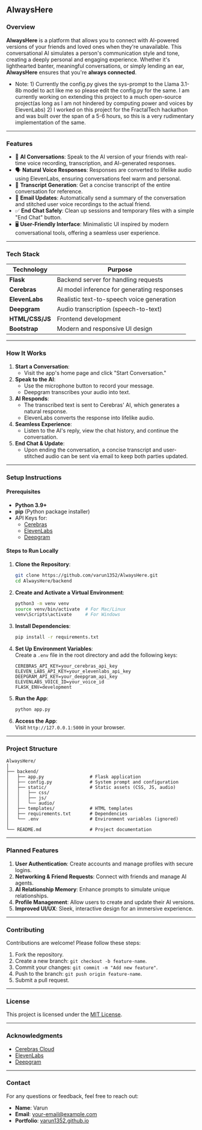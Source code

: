 ## **AlwaysHere**

### **Overview**  
**AlwaysHere** is a platform that allows you to connect with AI-powered versions of your friends and loved ones when they're unavailable. This conversational AI simulates a person's communication style and tone, creating a deeply personal and engaging experience. Whether it's lighthearted banter, meaningful conversations, or simply lending an ear, **AlwaysHere** ensures that you're **always connected**. 
- Note: 1) Currently the config.py gives the sys-prompt to the Llama 3.1-8b model to act like me so please edit the config.py for the same. 
I am currently working on extending this project to a much open-source project(as long as I am not hindered by computing power and voices by ElevenLabs)
  2) I worked on this project for the FractalTech hackathon and was built over the span of a 5-6 hours, so this is a very rudimentary implementation of the same. 
---

### **Features**

- 🎤 **AI Conversations**: Speak to the AI version of your friends with real-time voice recording, transcription, and AI-generated responses.
- 🗣️ **Natural Voice Responses**: Responses are converted to lifelike audio using ElevenLabs, ensuring conversations feel warm and personal.
- 📄 **Transcript Generation**: Get a concise transcript of the entire conversation for reference.
- 📧 **Email Updates**: Automatically send a summary of the conversation and stitched user voice recordings to the actual friend.
- ✅ **End Chat Safely**: Clean up sessions and temporary files with a simple "End Chat" button.
- 🖥️ **User-Friendly Interface**: Minimalistic UI inspired by modern conversational tools, offering a seamless user experience.

---

### **Tech Stack**

| **Technology**   | **Purpose**                                 |
|------------------|---------------------------------------------|
| **Flask**        | Backend server for handling requests        |
| **Cerebras**     | AI model inference for generating responses |
| **ElevenLabs**   | Realistic text-to-speech voice generation   |
| **Deepgram**     | Audio transcription (speech-to-text)        |
| **HTML/CSS/JS**  | Frontend development                        |
| **Bootstrap**    | Modern and responsive UI design             |

---

### **How It Works**

1. **Start a Conversation**:  
   - Visit the app's home page and click "Start Conversation."
2. **Speak to the AI**:  
   - Use the microphone button to record your message.  
   - Deepgram transcribes your audio into text.
3. **AI Responds**:  
   - The transcribed text is sent to Cerebras' AI, which generates a natural response.  
   - ElevenLabs converts the response into lifelike audio.
4. **Seamless Experience**:  
   - Listen to the AI's reply, view the chat history, and continue the conversation.
5. **End Chat & Update**:  
   - Upon ending the conversation, a concise transcript and user-stitched audio can be sent via email to keep both parties updated.

---

### **Setup Instructions**

#### Prerequisites  
- **Python 3.9+**
- **pip** (Python package installer)
- API Keys for:
  - [Cerebras](https://cerebras.net/)
  - [ElevenLabs](https://elevenlabs.io/)
  - [Deepgram](https://deepgram.com/)

#### Steps to Run Locally

1. **Clone the Repository**:

   ```bash
   git clone https://github.com/varun1352/AlwaysHere.git
   cd AlwaysHere/backend
   ```

2. **Create and Activate a Virtual Environment**:

   ```bash
   python3 -m venv venv
   source venv/bin/activate  # For Mac/Linux
   venv\Scripts\activate     # For Windows
   ```

3. **Install Dependencies**:

   ```bash
   pip install -r requirements.txt
   ```

4. **Set Up Environment Variables**:  
   Create a `.env` file in the root directory and add the following keys:

   ```plaintext
   CEREBRAS_API_KEY=your_cerebras_api_key
   ELEVEN_LABS_API_KEY=your_elevenlabs_api_key
   DEEPGRAM_API_KEY=your_deepgram_api_key
   ELEVENLABS_VOICE_ID=your_voice_id
   FLASK_ENV=development
   ```

5. **Run the App**:

   ```bash
   python app.py
   ```

6. **Access the App**:  
   Visit `http://127.0.0.1:5000` in your browser.

---

### **Project Structure**

```
AlwaysHere/
│
├── backend/
│   ├── app.py                 # Flask application
│   ├── config.py              # System prompt and configuration
│   ├── static/                # Static assets (CSS, JS, audio)
│   │   ├── css/
│   │   ├── js/
│   │   └── audio/
│   ├── templates/             # HTML templates
│   ├── requirements.txt       # Dependencies
│   └── .env                   # Environment variables (ignored)
│
└── README.md                  # Project documentation
```

---

### **Planned Features**
1. **User Authentication**: Create accounts and manage profiles with secure logins.
2. **Networking & Friend Requests**: Connect with friends and manage AI agents.
3. **AI Relationship Memory**: Enhance prompts to simulate unique relationships.
4. **Profile Management**: Allow users to create and update their AI versions.
5. **Improved UI/UX**: Sleek, interactive design for an immersive experience.

---

### **Contributing**
Contributions are welcome! Please follow these steps:

1. Fork the repository.
2. Create a new branch: `git checkout -b feature-name`.
3. Commit your changes: `git commit -m "Add new feature"`.
4. Push to the branch: `git push origin feature-name`.
5. Submit a pull request.

---

### **License**
This project is licensed under the [MIT License](LICENSE).

---

### **Acknowledgments**
- [Cerebras Cloud](https://cerebras.net/)
- [ElevenLabs](https://elevenlabs.io/)
- [Deepgram](https://deepgram.com/)

---

### **Contact**
For any questions or feedback, feel free to reach out:
- **Name**: Varun  
- **Email**: your-email@example.com  
- **Portfolio**: [varun1352.github.io](https://varun1352.github.io/)  

